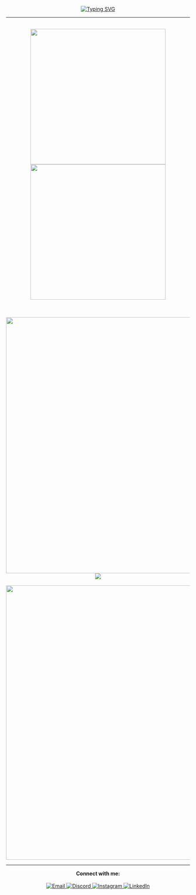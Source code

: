 <center>
  <p align="center">
    <a href="https://git.io/typing-svg">
      <img src="https://readme-typing-svg.demolab.com?font=Fira+Code&pause=1000&color=3566E6&width=435&lines=%F0%9F%91%8B+Hey+there!+I'm+Nahidh!" alt="Typing SVG" />
    </a>
  </p>
  <hr>
</center>

<br>

<div align="center">
<img width="370px" src="https://github-readme-stats.vercel.app/api?username=Nahidh96&theme=vue-dark&show_icons=true&hide_border=true&count_private=true" />
<img width="370px" src="https://github-readme-streak-stats.herokuapp.com/?user=Nahidh96&theme=vue-dark&hide_border=true" />
<!--<img width="370px" src="https://github-readme-stats.vercel.app/api/top-langs/?username=Nahidh96&theme=vue-dark&show_icons=true&hide_border=true&layout=compact" />-->
</div>

<br>

<br>

<p align="center">
  <a href="https://skillicons.dev">
    <img width="700px" src="https://skillicons.dev/icons?i=php,react,angular,flutter,materialui,css,sass,tailwind,javascript,nodejs,typescript,python,mysql,mongodb,firebase,docker,kubernetes,azure,aws,cloudflare,netlify,heroku,postman,appwrite,atom,git,java,c#" />
  </a>
  <a href="https://skillicons.dev">
    <img src="https://skillicons.dev/icons?i=github,githubactions,git,devto,bots,vscode,idea" />
  </a>
  <br>
  <br>
  <img width="750px" src="https://github-profile-trophy.vercel.app/?username=Nahidh96&theme=onedark&no-frame=true&no-bg=true" />
</p>

<hr>

<!-- Connect with me section -->
<p align="center">
  <b>Connect with me:</b>
  <br><br>
  <a href="mailto:mnmnahidh@gmail.com">
    <img src="https://img.shields.io/badge/Email-%23E34F26?style=for-the-badge&logo=gmail&logoColor=white" alt="Email" />
  </a>
  <a href="https://discord.com/users/Nahidh96">
    <img src="https://img.shields.io/badge/Discord-%23000000?style=for-the-badge&logo=discord&logoColor=white" alt="Discord" />
  </a>
  <a href="https://www.instagram.com/nahidh_naseem/">
    <img src="https://img.shields.io/badge/Instagram-%23E4405F?style=for-the-badge&logo=instagram&logoColor=white" alt="Instagram" />
  </a>
  <a href="https://www.linkedin.com/in/nahidh-naseem-419916228/">
    <img src="https://img.shields.io/badge/LinkedIn-%230077B5?style=for-the-badge&logo=linkedin&logoColor=white" alt="LinkedIn" />
  </a>
</p>
